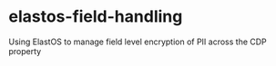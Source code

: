 # elastos-field-handling
Using ElastOS to manage field level encryption of PII across the CDP property
